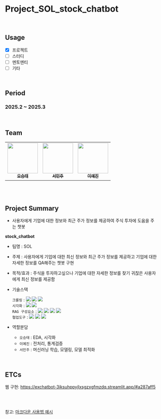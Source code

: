 # Project_SOL_stock_chatbot
</br>

## Usage
- [X] 프로젝트
- [ ] 스터디
- [ ] 멘토멘티
- [ ] 기타

<br/>

## Period
### 2025.2 ~ 2025.3
<br/>


## Team
<table>
  <tr>
    <td align="center">
    <a href="https://github.com/ohseungtae">
      <img src="https://avatars.githubusercontent.com/u/126853146?v=4" width="100px;" alt=""/>
      <br />
      <sub>
        <b>오승태</b>
      </sub>
    </a>
    <br />
    </td>
    <td align="center">
    <a href="https://github.com/Sminjoo">
      <img src="https://avatars.githubusercontent.com/u/178896119?v=4" width="100px;" alt=""/>
      <br />
      <sub>
        <b>서민주</b>
      </sub>
    </a>
    <br />
    </td>
     <td align="center">
    <a href="https://github.com/yeajinleeee">
      <img src="https://avatars.githubusercontent.com/u/162455065?v=4" width="100px;" alt=""/>
      <br />
      <sub>
        <b>이예진</b>
      </sub>
    </a>
    <br />
    </td>
  </tr>
</table>

<br/>

<br/>

## Project Summary
- 사용자에게 기업에 대한 정보와 최근 주가 정보를 제공하여 주식 투자에 도움을 주는 챗봇

**stock_chatbot**
- 팀명 : SOL
- 주제 : 사용자에게 기업에 대한 최신 정보와 최근 주가 정보를 제공하고 기업에 대한 자세한 정보를 QA해주는 챗봇 구현
- 목적/효과 : 주식을 투자하고싶으나 기업에 대한 자세한 정보를 찾기 귀찮은 사용자에게 최신 정보를 제공함
- 기술스택<div align=left> 
	`크롤링` : 
	<img src="https://img.shields.io/badge/BeautifulSoup-150458?style=for-the-badge&logo=BeautifulSoup&logoColor=white">
	<img src="https://img.shields.io/badge/yfinance-013243?style=for-the-badge&logo=yfinance&logoColor=white">
 	<img src="https://img.shields.io/badge/FinanceDataReader-0080ff?style=for-the-badge&logo=FinanceDataReader&logoColor=white">
	    <br>
	`시각화` : 
	<img src="https://img.shields.io/badge/streamlit-006c66?style=for-the-badge&logo=streamlit&logoColor=white">
	<img src="https://img.shields.io/badge/plotly-0080ff?style=for-the-badge&logo=plotly&logoColor=white">
	    <br>
	`RAG 구성요소` : 
	<img src="https://img.shields.io/badge/sckit-learn-F7931E?style=for-the-badge&logo=sckit-learn&logoColor=white">
	<img src="https://img.shields.io/badge/lightGBM-ffd400?style=for-the-badge&logo=&logoColor=white">
	<img src="https://img.shields.io/badge/XGBoost-4aa8d8?style=for-the-badge&logo=&logoColor=white">
	<img src="https://img.shields.io/badge/CatBoost-fff44f?style=for-the-badge&logo=&logoColor=white">
	    <br>
	`협업도구` : 
	<img src="https://img.shields.io/badge/Git-F05032?style=for-the-badge&logo=Git&logoColor=white">
	<img src="https://img.shields.io/badge/Notion-000000?style=for-the-badge&logo=Notion&logoColor=white">
	<img src="https://img.shields.io/badge/GitHub-181717?style=for-the-badge&logo=GitHub&logoColor=white">
	    <br>
	</div>

- 역할분담 
	- `오승태` : EDA, 시각화
	- `이예진` : 전처리, 통계검증
	- `서민주` : 머신러닝 학습, 모델링, 모델 최적화
<br/>

## ETCs

웹 구현: https://exchatbot-3iksuhppyjlxsgzxgfmzdq.streamlit.app/#a287aff5

<br/><br/>

참고: [마크다운 사용법 예시](https://theorydb.github.io/envops/2019/05/22/envops-blog-how-to-use-md/)
